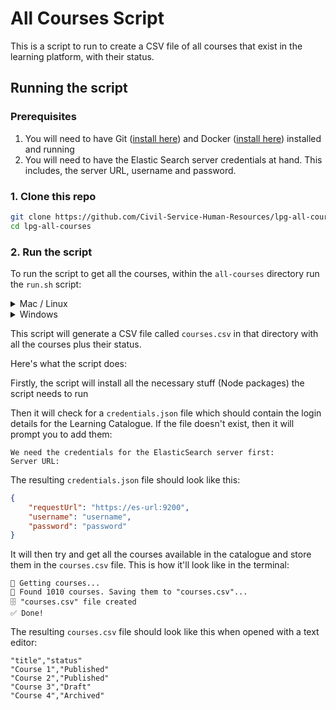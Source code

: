 # All Courses Script

This is a script to run to create a CSV file of all courses that exist in the learning platform, with their status.

## Running the script

### Prerequisites

1. You will need to have Git ([install here](https://git-scm.com/downloads)) and Docker ([install here](https://docs.docker.com/get-docker/)) installed and running
2. You will need to have the Elastic Search server credentials at hand. This includes, the server URL, username and password.

### 1. Clone this repo

```sh
git clone https://github.com/Civil-Service-Human-Resources/lpg-all-courses.git
cd lpg-all-courses
```

### 2. Run the script

To run the script to get all the courses, within the `all-courses` directory run the `run.sh` script:

<details>
    <summary>Mac / Linux</summary>
<pre><code>./run.sh</code></pre>
</details>

<details>
    <summary>Windows</summary>
    In Powershell, run:

<pre><code>docker run -it --rm -v ${PWD}:/all-courses -w /all-courses node:17.6.0-slim bash -c "npm i && npm start"</code></pre>
</details>

This script will generate a CSV file called `courses.csv` in that directory with all the courses plus their status.

Here's what the script does:

Firstly, the script will install all the necessary stuff (Node packages) the script needs to run

Then it will check for a `credentials.json` file which should contain the login details for the Learning Catalogue. If the file doesn't exist, then it will prompt you to add them:

```
We need the credentials for the ElasticSearch server first:
Server URL: 
```


The resulting `credentials.json` file should look like this:

```json
{
    "requestUrl": "https://es-url:9200",
    "username": "username",
    "password": "password"
}
```

It will then try and get all the courses available in the catalogue and store them in the `courses.csv` file. This is how it'll look like in the terminal:

```
🔎 Getting courses...
📖 Found 1010 courses. Saving them to "courses.csv"...
🗄 "courses.csv" file created
✅ Done!
```

The resulting `courses.csv` file should look like this when opened with a text editor:

```
"title","status"
"Course 1","Published"
"Course 2","Published"
"Course 3","Draft"
"Course 4","Archived"
```